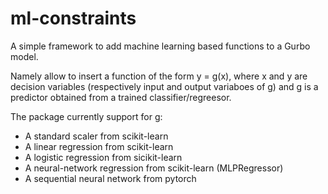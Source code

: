 # ml-constraints
A simple framework to add machine learning based functions to a Gurbo model.

Namely allow to insert a function of the form y = g(x), where x and y are decision variables
(respectively input and output variaboes of g) and g is a predictor obtained from a trained
classifier/regreesor.

The package currently support for g:
- A standard scaler from scikit-learn
- A linear regression from scikit-learn
- A logistic regression from sicikit-learn
- A neural-network regression from scikit-learn (MLPRegressor)
- A sequential neural network from pytorch
